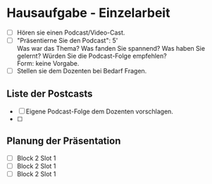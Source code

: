 # Hausaufgabe - Einzelarbeit

- [ ] Hören sie einen Podcast/Video-Cast.
- [ ] "Präsentierne Sie den Podcast": 5' <br> Was war das Thema? Was fanden Sie spannend? Was haben Sie gelernt? Würden Sie die Podcast-Folge empfehlen?<br>Form: keine Vorgabe.
- [ ] Stellen sie dem Dozenten bei Bedarf Fragen.

## Liste der Postcasts

- [ ] Eigene Podcast-Folge dem Dozenten vorschlagen.
- [ ] 

## Planung der Präsentation

- [ ] Block 2 Slot 1
- [ ] Block 2 Slot 1
- [ ] Block 2 Slot 1
